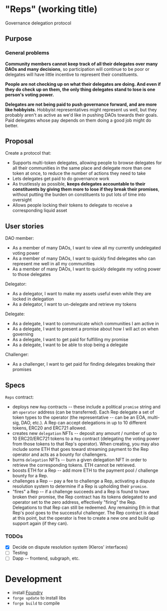 # "Reps" (working title)
Governance delegation protocol

## Purpose
### General problems
**Community members cannot keep track of all their delegates over many DAOs and many decisions**, so participation will continue to be poor or delegates will have little incentive to represent their constituents.

**People are not checking up on what their delegates are doing. And even if they do check up on them, the only thing delegates stand to lose is one person's voting power.**

**Delegates are not being paid to push governance forward, and are more like hobbyists**. Hobbyist representatives might represent us well, but they probably aren't as active as we'd like in pushing DAOs towards their goals. Paid delegates whose pay depends on them doing a good job might do better.

## Proposal
Create a protocol that:
- Supports multi-token delegates, allowing people to browse delegates for all their communities in the same place and delegate more than one token at once, to reduce the number of actions they need to take
- Lets delegates get paid to do governance work
- As trustlessly as possible, **keeps delegates accountable to their constituents by giving them more to lose if they break their promises**, without putting the burden on constituents to put lots of time into oversight
- Allows people locking their tokens to delegate to receive a corresponding liquid asset

## User stories
DAO member:
- As a member of many DAOs, I want to view all my currently undelegated voting power
- As a member of many DAOs, I want to quickly find delegates who can represent me well in all my communities
- As a member of many DAOs, I want to quickly delegate my voting power to those delegates

Delegator:
- As a delegator, I want to make my assets useful even while they are locked in delegation
- As a delegator, I want to un-delegate and retrieve my tokens

Delegate:
- As a delegate, I want to communicate which communities I am active in
- As a delegate, I want to present a promise about how I will act on when governing
- As a delegate, I want to get paid for fulfilling my promise
- As a delegate, I want to be able to stop being a delegate

Challenger:
- As a challenger, I want to get paid for finding delegates breaking their promises

## Specs
`Reps` contract:
- deploys new `Rep` contracts -- these include a political `promise` string and an `operator` address (can be transferred). Each Rep delegate a set of token types to the operator (the representative -- can be an EOA, multi-sig, DAO, etc.). A Rep can accept delegations in up to 10 different tokens, ERC20 and ERC721 allowed.
- creates new `delegation` NFTs -- deposit any amount / number of up to 10 ERC20/ERC721 tokens to a `Rep` contract (delegating the voting power from those tokens to that Rep's operator). When creating, you may also include some ETH that goes toward streaming payment to the Rep operator and acts as a bounty for challengers.
- burns `delegation` NFTs -- burn a given delegation NFT in order to retrieve the corresponding tokens. ETH cannot be retrieved.
- boosts ETH for a Rep -- add more ETH to the payment pool / challenge bounty for a Rep.
- challenges a Rep -- pay a fee to challenge a Rep, activating a dispute resolution system to determine if a Rep is upholding their `promise`. 
- "fires" a Rep -- if a challenge succeeds and a Rep is found to have broken their promise, the Rep contract has its tokens delegated to and operator set to the zero address, effectively "firing" the Rep. Delegations to that Rep can still be redeemed. Any remaining Eth in that Rep's pool goes to the successful challenger. The Rep contract is dead at this point, but the operator is free to create a new one and build up support again (if they can).

### TODOs
- [X] Decide on dispute resolution system (Kleros' interfaces)
- [ ] Testing
- [ ] Dapp -- frontend, subgraph, etc.

# Development
- install [Foundry](https://github.com/gakonst/foundry)
- `forge update` to install libs
- `forge build` to compile
